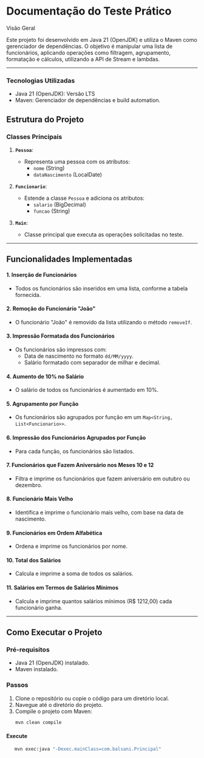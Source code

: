 
# Documentação do Teste Prático
Visão Geral

Este projeto foi desenvolvido em Java 21 (OpenJDK) e 
utiliza o Maven como gerenciador de dependências. 
O objetivo é manipular uma lista de funcionários, 
aplicando operações como filtragem, agrupamento, 
formatação e cálculos, utilizando a API de Stream e lambdas.

___

### Tecnologias Utilizadas
- Java 21 (OpenJDK): Versão LTS
- Maven: Gerenciador de dependências e build automation.


## Estrutura do Projeto

### Classes Principais

1. **`Pessoa`**:
    - Representa uma pessoa com os atributos:
        - `nome` (String)
        - `dataNascimento` (LocalDate)

2. **`Funcionario`**:
    - Estende a classe `Pessoa` e adiciona os atributos:
        - `salario` (BigDecimal)
        - `funcao` (String)

3. **`Main`**:
    - Classe principal que executa as operações solicitadas no teste.

---

## Funcionalidades Implementadas

#### 1. Inserção de Funcionários
- Todos os funcionários são inseridos em uma lista, conforme a tabela fornecida.

#### 2. Remoção do Funcionário "João"
- O funcionário "João" é removido da lista utilizando o método `removeIf`.

#### 3. Impressão Formatada dos Funcionários
- Os funcionários são impressos com:
    - Data de nascimento no formato `dd/MM/yyyy`.
    - Salário formatado com separador de milhar e decimal.

#### 4. Aumento de 10% no Salário
- O salário de todos os funcionários é aumentado em 10%.

#### 5. Agrupamento por Função
- Os funcionários são agrupados por função em um `Map<String, List<Funcionario>>`.

#### 6. Impressão dos Funcionários Agrupados por Função
- Para cada função, os funcionários são listados.

#### 7. Funcionários que Fazem Aniversário nos Meses 10 e 12
- Filtra e imprime os funcionários que fazem aniversário em outubro ou dezembro.

#### 8. Funcionário Mais Velho
- Identifica e imprime o funcionário mais velho, com base na data de nascimento.

#### 9. Funcionários em Ordem Alfabética
- Ordena e imprime os funcionários por nome.

#### 10. Total dos Salários
- Calcula e imprime a soma de todos os salários.

#### 11. Salários em Termos de Salários Mínimos
- Calcula e imprime quantos salários mínimos (R$ 1212,00) cada funcionário ganha.

---

## Como Executar o Projeto

### Pré-requisitos
- Java 21 (OpenJDK) instalado.
- Maven instalado.

### Passos

1. Clone o repositório ou copie o código para um diretório local.
2. Navegue até o diretório do projeto.
3. Compile o projeto com Maven:
   ```bash
   mvn clean compile

#### Execute

```bash
   mvn exec:java "-Dexec.mainClass=com.balsani.Principal"